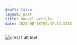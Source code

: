 ```yaml
---
draft: false
layout: post
title: Nouvel article
date: 2021-08-18T04:47:13.525Z
---
```

![c'est l'alt text](/images/renard-fox.png "et c'est le titre")